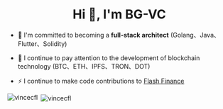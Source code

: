 
<h1 align="center">Hi 👋, I'm BG-VC</h1>

- 👯 I'm committed to becoming a **full-stack architect** (Golang、Java、Flutter、Solidity)

- 🔭 I continue to pay attention to the development of blockchain technology (BTC、ETH、IPFS、TRON、DOT)

- ⚡ I continue to make code contributions to [Flash Finance](https://flash2c.cn)


<p><img align="left" src="https://github-readme-stats.vercel.app/api/top-langs/?username=vincecfl&layout=compact&hide=typescript" alt="vincecfl" /></p>

<p>&nbsp;<img align="center" src="https://github-readme-stats.vercel.app/api?username=vincecfl&show_icons=true" alt="vincecfl" /></p>


